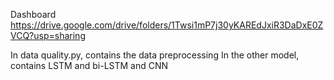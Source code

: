 Dashboard
https://drive.google.com/drive/folders/1Twsi1mP7j30yKAREdJxiR3DaDxE0ZVCQ?usp=sharing

In data quality.py, contains the data preprocessing
In the other model, contains LSTM and bi-LSTM and CNN
